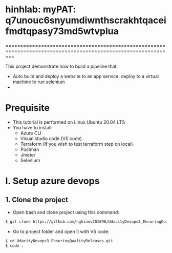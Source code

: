 
hinhlab:
myPAT: q7unouc6snyumdiwnthscrakhtqaceifmdtqpasy73md5wtvplua
===============================================================
===============================================================================================================

This project demonstrate how to build a pipeline that:
* Auto build and deploy a website to an app service, deploy to a virtual machine to run selenium
* 

# Prequisite
* This tutorial is performed on Linux Ubuntu 20.04 LTS
* You have to install:
    * Azure CLI
    * Visual studio code (VS code)
    * Terraform (If you wish to test terraform step on local)
    * Postman
    * Jmeter
    * Selenium


 
# I. Setup azure devops
## 1. Clone the project
* Open bash and clone project using this command:

``` bash
$ git clone https://github.com/nghianv201096/UdacityDevops3_EnsuringQualityReleases.git
```

* Go to project folder and open it with VS code:
``` bash
$ cd UdacityDevops3_EnsuringQualityReleases.git
$ code .
```   